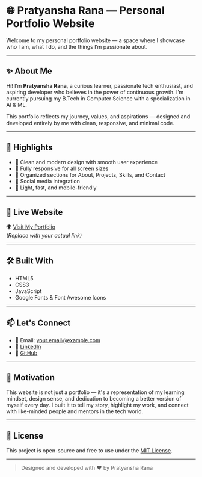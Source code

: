 # 🌐 Pratyansha Rana — Personal Portfolio Website

Welcome to my personal portfolio website — a space where I showcase who I am, what I do, and the things I’m passionate about.

---

## ✨ About Me

Hi! I’m **Pratyansha Rana**, a curious learner, passionate tech enthusiast, and aspiring developer who believes in the power of continuous growth. I’m currently pursuing my B.Tech in Computer Science with a specialization in AI & ML.

This portfolio reflects my journey, values, and aspirations — designed and developed entirely by me with clean, responsive, and minimal code.

---

## 🎯 Highlights

- 🔹 Clean and modern design with smooth user experience  
- 🔹 Fully responsive for all screen sizes  
- 🔹 Organized sections for About, Projects, Skills, and Contact  
- 🔹 Social media integration  
- 🔹 Light, fast, and mobile-friendly  

---

## 🚀 Live Website

🌍 [Visit My Portfolio](https://your-username.github.io/portfolio)  
*(Replace with your actual link)*

---

## 🛠️ Built With

- HTML5  
- CSS3  
- JavaScript  
- Google Fonts & Font Awesome Icons

---

## 📫 Let's Connect

- 📧 Email: your.email@example.com  
- 🔗 [LinkedIn](https://www.linkedin.com/in/pratyansha-rana-99699b306/)  
- 🐙 [GitHub](https://github.com/pratyansharana)

---

## 📌 Motivation

This website is not just a portfolio — it's a representation of my learning mindset, design sense, and dedication to becoming a better version of myself every day. I built it to tell my story, highlight my work, and connect with like-minded people and mentors in the tech world.

---

## 📜 License

This project is open-source and free to use under the [MIT License](LICENSE).

---

> Designed and developed with ❤️ by Pratyansha Rana
